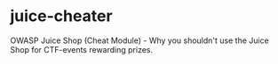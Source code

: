 # juice-cheater
OWASP Juice Shop (Cheat Module) - Why you shouldn't use the Juice Shop for CTF-events rewarding prizes.
